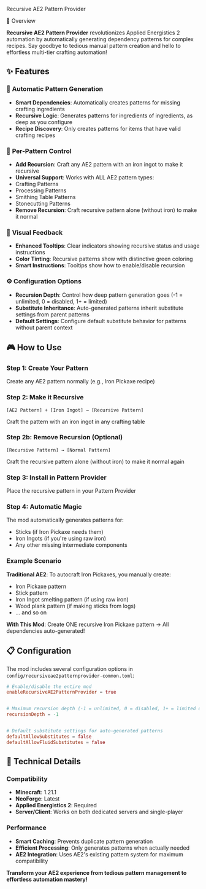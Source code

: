 Recursive AE2 Pattern Provider


🔄 Overview


**Recursive AE2 Pattern Provider** revolutionizes Applied Energistics 2 automation by automatically generating dependency patterns for complex recipes. Say goodbye to tedious manual pattern creation and hello to effortless multi-tier crafting automation!


## ✨ Features


### 🎯 **Automatic Pattern Generation**
- **Smart Dependencies**: Automatically creates patterns for missing crafting ingredients
- **Recursive Logic**: Generates patterns for ingredients of ingredients, as deep as you configure
- **Recipe Discovery**: Only creates patterns for items that have valid crafting recipes


### 🔧 **Per-Pattern Control**
- **Add Recursion**: Craft any AE2 pattern with an iron ingot to make it recursive
- **Universal Support**: Works with ALL AE2 pattern types:
- Crafting Patterns
- Processing Patterns
- Smithing Table Patterns
- Stonecutting Patterns
- **Remove Recursion**: Craft recursive pattern alone (without iron) to make it normal


### 🎨 **Visual Feedback**
- **Enhanced Tooltips**: Clear indicators showing recursive status and usage instructions
- **Color Tinting**: Recursive patterns show with distinctive green coloring
- **Smart Instructions**: Tooltips show how to enable/disable recursion


### ⚙️ **Configuration Options**
- **Recursion Depth**: Control how deep pattern generation goes (-1 = unlimited, 0 = disabled, 1+ = limited)
- **Substitute Inheritance**: Auto-generated patterns inherit substitute settings from parent patterns
- **Default Settings**: Configure default substitute behavior for patterns without parent context


## 🎮 How to Use


### **Step 1: Create Your Pattern**
Create any AE2 pattern normally (e.g., Iron Pickaxe recipe)


### **Step 2: Make it Recursive**
```
[AE2 Pattern] + [Iron Ingot] → [Recursive Pattern]
```
Craft the pattern with an iron ingot in any crafting table

### **Step 2b: Remove Recursion (Optional)**
```
[Recursive Pattern] → [Normal Pattern]
```
Craft the recursive pattern alone (without iron) to make it normal again

### **Step 3: Install in Pattern Provider**
Place the recursive pattern in your Pattern Provider


### **Step 4: Automatic Magic**
The mod automatically generates patterns for:
- Sticks (if Iron Pickaxe needs them)
- Iron Ingots (if you're using raw iron)
- Any other missing intermediate components


### **Example Scenario**
**Traditional AE2**: To autocraft Iron Pickaxes, you manually create:
- Iron Pickaxe pattern
- Stick pattern
- Iron Ingot smelting pattern (if using raw iron)
- Wood plank pattern (if making sticks from logs)
- ... and so on


**With This Mod**: Create ONE recursive Iron Pickaxe pattern → All dependencies auto-generated!


## 📋 Configuration


The mod includes several configuration options in `config/recursiveae2patternprovider-common.toml`:


```toml
# Enable/disable the entire mod
enableRecursiveAE2PatternProvider = true


# Maximum recursion depth (-1 = unlimited, 0 = disabled, 1+ = limited depth)
recursionDepth = -1


# Default substitute settings for auto-generated patterns
defaultAllowSubstitutes = false
defaultAllowFluidSubstitutes = false
```


## 🔧 Technical Details


### **Compatibility**
- **Minecraft**: 1.21.1
- **NeoForge**: Latest
- **Applied Energistics 2**: Required
- **Server/Client**: Works on both dedicated servers and single-player


### **Performance**
- **Smart Caching**: Prevents duplicate pattern generation
- **Efficient Processing**: Only generates patterns when actually needed
- **AE2 Integration**: Uses AE2's existing pattern system for maximum compatibility


**Transform your AE2 experience from tedious pattern management to effortless automation mastery!**